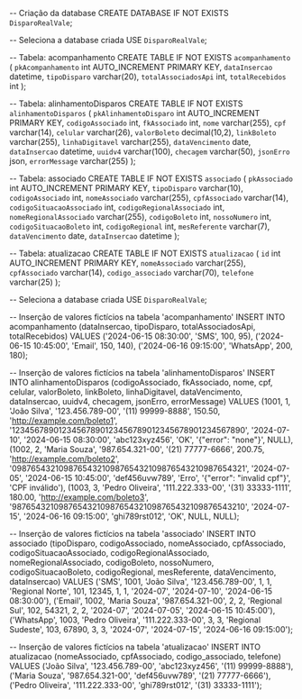 -- Criação da database
CREATE DATABASE IF NOT EXISTS `DisparoRealVale`;

-- Seleciona a database criada
USE `DisparoRealVale`;

-- Tabela: acompanhamento
CREATE TABLE IF NOT EXISTS `acompanhamento` (
    `pkAcompanhamento` int AUTO_INCREMENT PRIMARY KEY,
    `dataInsercao` datetime,
    `tipoDisparo` varchar(20),
    `totalAssociadosApi` int,
    `totalRecebidos` int
);

-- Tabela: alinhamentoDisparos
CREATE TABLE IF NOT EXISTS `alinhamentoDisparos` (
    `pkAlinhamentoDisparo` int AUTO_INCREMENT PRIMARY KEY,
    `codigoAssociado` int,
    `fkAssociado` int,
    `nome` varchar(255),
    `cpf` varchar(14),
    `celular` varchar(26),
    `valorBoleto` decimal(10,2),
    `linkBoleto` varchar(255),
    `linhaDigitavel` varchar(255),
    `dataVencimento` date,
    `dataInsercao` datetime,
    `uuidv4` varchar(100),
    `checagem` varchar(50),
    `jsonErro` json,
    `errorMessage` varchar(255)
);

-- Tabela: associado
CREATE TABLE IF NOT EXISTS `associado` (
    `pkAssociado` int AUTO_INCREMENT PRIMARY KEY,
    `tipoDisparo` varchar(10),
    `codigoAssociado` int,
    `nomeAssociado` varchar(255),
    `cpfAssociado` varchar(14),
    `codigoSituacaoAssociado` int,
    `codigoRegionalAssociado` int,
    `nomeRegionalAssociado` varchar(255),
    `codigoBoleto` int,
    `nossoNumero` int,
    `codigoSituacaoBoleto` int,
    `codigoRegional` int,
    `mesReferente` varchar(7),
    `dataVencimento` date,
    `dataInsercao` datetime
);

-- Tabela: atualizacao
CREATE TABLE IF NOT EXISTS `atualizacao` (
    `id` int AUTO_INCREMENT PRIMARY KEY,
    `nomeAssociado` varchar(255),
    `cpfAssociado` varchar(14),
    `codigo_associado` varchar(70),
    `telefone` varchar(25)
);




-- Seleciona a database criada
USE `DisparoRealVale`;

-- Inserção de valores fictícios na tabela 'acompanhamento'
INSERT INTO acompanhamento (dataInsercao, tipoDisparo, totalAssociadosApi, totalRecebidos)
VALUES
    ('2024-06-15 08:30:00', 'SMS', 100, 95),
    ('2024-06-15 10:45:00', 'Email', 150, 140),
    ('2024-06-16 09:15:00', 'WhatsApp', 200, 180);

-- Inserção de valores fictícios na tabela 'alinhamentoDisparos'
INSERT INTO alinhamentoDisparos (codigoAssociado, fkAssociado, nome, cpf, celular, valorBoleto, linkBoleto, linhaDigitavel, dataVencimento, dataInsercao, uuidv4, checagem, jsonErro, errorMessage)
VALUES
    (1001, 1, 'João Silva', '123.456.789-00', '(11) 99999-8888', 150.50, 'http://example.com/boleto1', '12345678901234567890123456789012345678901234567890', '2024-07-10', '2024-06-15 08:30:00', 'abc123xyz456', 'OK', '{"error": "none"}', NULL),
    (1002, 2, 'Maria Souza', '987.654.321-00', '(21) 77777-6666', 200.75, 'http://example.com/boleto2', '09876543210987654321098765432109876543210987654321', '2024-07-05', '2024-06-15 10:45:00', 'def456uvw789', 'Erro', '{"error": "invalid cpf"}', 'CPF inválido'),
    (1003, 3, 'Pedro Oliveira', '111.222.333-00', '(31) 33333-1111', 180.00, 'http://example.com/boleto3', '98765432109876543210987654321098765432109876543210', '2024-07-15', '2024-06-16 09:15:00', 'ghi789rst012', 'OK', NULL, NULL);

-- Inserção de valores fictícios na tabela 'associado'
INSERT INTO associado (tipoDisparo, codigoAssociado, nomeAssociado, cpfAssociado, codigoSituacaoAssociado, codigoRegionalAssociado, nomeRegionalAssociado, codigoBoleto, nossoNumero, codigoSituacaoBoleto, codigoRegional, mesReferente, dataVencimento, dataInsercao)
VALUES
    ('SMS', 1001, 'João Silva', '123.456.789-00', 1, 1, 'Regional Norte', 101, 12345, 1, 1, '2024-07', '2024-07-10', '2024-06-15 08:30:00'),
    ('Email', 1002, 'Maria Souza', '987.654.321-00', 2, 2, 'Regional Sul', 102, 54321, 2, 2, '2024-07', '2024-07-05', '2024-06-15 10:45:00'),
    ('WhatsApp', 1003, 'Pedro Oliveira', '111.222.333-00', 3, 3, 'Regional Sudeste', 103, 67890, 3, 3, '2024-07', '2024-07-15', '2024-06-16 09:15:00');

-- Inserção de valores fictícios na tabela 'atualizacao'
INSERT INTO atualizacao (nomeAssociado, cpfAssociado, codigo_associado, telefone)
VALUES
    ('João Silva', '123.456.789-00', 'abc123xyz456', '(11) 99999-8888'),
    ('Maria Souza', '987.654.321-00', 'def456uvw789', '(21) 77777-6666'),
    ('Pedro Oliveira', '111.222.333-00', 'ghi789rst012', '(31) 33333-1111');
